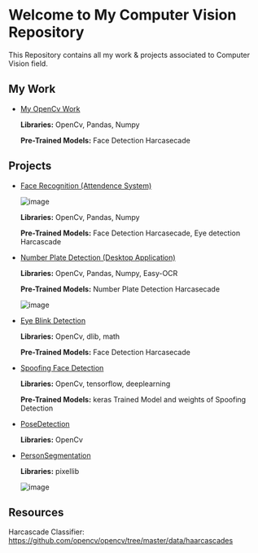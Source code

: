 # Welcome to My Computer Vision Repository

This Repository contains all my work & projects associated to Computer Vision field.

## My Work 
 - [My OpenCv Work](https://github.com/Muhammad-Usama-07/ComputerVision/tree/master/OpenCvWork)

    **Libraries:** OpenCv, Pandas, Numpy
    
    **Pre-Trained Models:** Face Detection Harcasecade

## Projects
 - [Face Recognition (Attendence System)](https://github.com/Muhammad-Usama-07/ComputerVision/tree/master/FaceRecognition(attendence))
 
   ![image](https://user-images.githubusercontent.com/51862131/232842037-5fd11477-1e9c-468c-992a-857d2958b5c9.png)
   
    **Libraries:** OpenCv, Pandas, Numpy
    
    **Pre-Trained Models:** Face Detection Harcasecade, Eye detection Harcascade

 - [Number Plate Detection (Desktop Application)](https://github.com/Muhammad-Usama-07/ComputerVision/tree/master/NumberPlateDetection)

    **Libraries:** OpenCv, Pandas, Numpy, Easy-OCR
    
    **Pre-Trained Models:** Number Plate Detection Harcasecade
    
    ![image](https://user-images.githubusercontent.com/51862131/164942933-52f3e040-f5bf-496c-920b-dc2da64cc791.png)


 - [Eye Blink Detection](https://github.com/Muhammad-Usama-07/ComputerVision/tree/master/EyeBlinkDetection)

    **Libraries:** OpenCv, dlib, math
    
    **Pre-Trained Models:** Face Detection Harcasecade

 - [Spoofing Face Detection](https://github.com/Muhammad-Usama-07/ComputerVision/tree/master/SpoofingDetection)

    **Libraries:** OpenCv, tensorflow, deeplearning
    
    **Pre-Trained Models:** keras Trained Model and weights of Spoofing Detection


 - [PoseDetection](https://github.com/Muhammad-Usama-07/ComputerVision/tree/master/PoseDetection)

    **Libraries:** OpenCv
   
 - [PersonSegmentation](https://github.com/Muhammad-Usama-07/ComputerVision/tree/master/PersonSegementation)

    **Libraries:** pixellib
    
    ![image](https://user-images.githubusercontent.com/51862131/215710079-8391f8cb-1aeb-4918-92e3-57ab637045e2.jpg)


## Resources
Harcascade Classifier: https://github.com/opencv/opencv/tree/master/data/haarcascades
